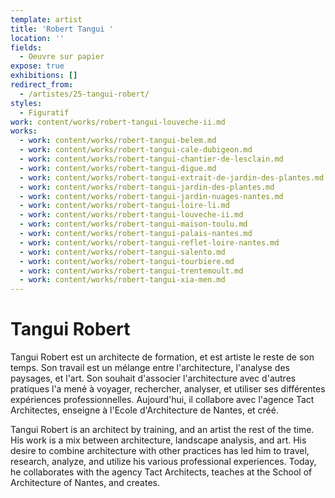 ```yaml
---
template: artist
title: 'Robert Tangui '
location: ''
fields:
  - Oeuvre sur papier
expose: true
exhibitions: []
redirect_from:
  - /artistes/25-tangui-robert/
styles:
  - Figuratif
work: content/works/robert-tangui-louveche-ii.md
works:
  - work: content/works/robert-tangui-belem.md
  - work: content/works/robert-tangui-cale-dubigeon.md
  - work: content/works/robert-tangui-chantier-de-lesclain.md
  - work: content/works/robert-tangui-digue.md
  - work: content/works/robert-tangui-extrait-de-jardin-des-plantes.md
  - work: content/works/robert-tangui-jardin-des-plantes.md
  - work: content/works/robert-tangui-jardin-nuages-nantes.md
  - work: content/works/robert-tangui-loire-li.md
  - work: content/works/robert-tangui-louveche-ii.md
  - work: content/works/robert-tangui-maison-toulu.md
  - work: content/works/robert-tangui-palais-nantes.md
  - work: content/works/robert-tangui-reflet-loire-nantes.md
  - work: content/works/robert-tangui-salento.md
  - work: content/works/robert-tangui-tourbiere.md
  - work: content/works/robert-tangui-trentemoult.md
  - work: content/works/robert-tangui-xia-men.md
---
```


# Tangui Robert

Tangui Robert est un architecte de formation, et est artiste le reste de son temps. Son travail est un mélange entre l'architecture, l'analyse des paysages, et l'art. Son souhait d'associer l'architecture avec d'autres pratiques l'a mené à voyager, rechercher, analyser, et utiliser ses différentes expériences professionnelles. Aujourd'hui, il collabore avec l'agence Tact Architectes, enseigne à l'Ecole d'Architecture de Nantes, et créé.

Tangui Robert is an architect by training, and an artist the rest of the time. His work is a mix between architecture, landscape analysis, and art. His desire to combine architecture with other practices has led him to travel, research, analyze, and utilize his various professional experiences. Today, he collaborates with the agency Tact Architects, teaches at the School of Architecture of Nantes, and creates.
